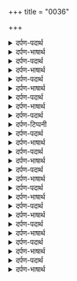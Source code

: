 +++
title = "0036"

+++
<details><summary>दर्पण-पदार्थ</summary>

पद्अर्थ: पापो पापु = पाप ही पाप। पचहि = खुआर होते हैं। पापे = पाप में ही। पाइ = (समझ) पाए, समझ हासिल करता है।4।
</details>

<details><summary>दर्पण-भाषार्थ</summary>

अर्थ: (हम जीव जो कुछ करते हैं अथवा बोलते, चितवते हैं) वह सब कुछ परमात्मा देखता सुनता है (इस वास्ते उसकी हजूरी में अपने किये व चितवे बुरे कर्मों से) मुकरा नहीं जा सकता। (इसी लिए) जो लोग (सारी उम्र) पाप ही पाप कमाते रहते हैं, वह (सदा) पाप में जलते-भुनते रहते हैं।  
अपने मन के पीछे चलने वाले मनुष्य को (यह) समझ नहीं पड़ती, उन को वह (सब कुछ देखने सुनने वाला) परमात्मा नजर नहीं आता। (पर, किसी जीव के भी क्या बस?) हे नानक! जिस मनुष्य को परमात्मा अपना आप दिखाता है, वही (उस को) देख सकता है, उसी मनुष्य को गुरु की शरण पड़ कर ये समझ आती है।4।23।56।
</details>

<details><summary>दर्पण-पदार्थ</summary>

पद्अर्थ: तुटई = टूटता। मनि = मन में। नामे = नाम में ही। भरमि = भटकन में। भुलाइ = भूला रहता है, वंचित रहता है।1।
</details>

<details><summary>दर्पण-भाषार्थ</summary>

अर्थ: गुरु (की शरण) के बगैर (जनम-मरन) का रोग दूर नहीं हो सकता, अहंकार की पीड़ा नहीं जाती। गुरु की कृपा से (जिस मनुष्य के) मन में (परमात्मा का नाम) बस जाता है वह नाम में ही टिका रहता है। गुरु के शब्द में जुड़ने से ही परमात्मा मिलता है। गुरु के शब्द के बिना मनुष्य भटक के (सही जीवन-राह से) वंचित हो जाते हैं।1।
</details>

<details><summary>दर्पण-पदार्थ</summary>

पद्अर्थ: निज घरि = अपने घर में, अंतर आत्मे, प्रभु चरणों में। सालाहि = सिफित सलाह कर।1। रहाउ।
</details>

<details><summary>दर्पण-भाषार्थ</summary>

अर्थ: हे (मेरे) मन! परमात्मा के नाम की महिमा करता रह। प्रभु चरणों में मेरा निवास बना रहेगा, तथा दुबारा जन्म-मरन का चक्कर नहीं होगा।1। रहाउ।
</details>

<details><summary>दर्पण-पदार्थ</summary>

पद्अर्थ: वरतदा = इस्तेमाल कर रहा है, काम कर रहा है, स्मर्था वाला है। सबदि = (गुरु के) शब्द द्वारा। सालाही = अगर मैं सराहूँ। सहजे ही = आसानी से। सुखु = आत्मिक आनंद। नदरी अंदरि = मेहर की निगाह से। सभ = सारी सृष्टि। जै = जिस को। तै = उसको। देइ = देता है।2।
</details>

<details><summary>दर्पण-भाषार्थ</summary>

अर्थ: सभ दातें देने वाला सिर्फ परमात्मा ही सारी स्मर्था वाला है, उस जैसा और कोई नहीं है। अगर मैं गुरु के शब्द से उसकी महिमा करूँ, तो वह मन में आ बसता है और सहज ही आत्मिक आनंद बन जाता है। वह दातार हरि सारी सृष्टि को अपनी मेहर की निगाह से देखता है। जिसको उसकी मर्जी हो उसे ही (यह आत्मिक आनंद) देता है।2।
</details>

<details><summary>दर्पण-पदार्थ</summary>

पद्अर्थ: गणत = चिन्ता। नउ = को। बिखु = जहर, विकारों का विष।
</details>

<details><summary>दर्पण-टिप्पनी</summary>

नोट: शब्द ‘बिखु’ स्त्रीलिंग है पर यह ‘ु’ की मात्रा आखिर में। संबंधक के साथ भी यह ‘ु’ कायम रहता है।
</details>

<details><summary>दर्पण-पदार्थ</summary>

ठउर = जगह, शांति। पाइनी = पाते हैं। जमपुरि = यम की पुरी में। सहहि = सहते हैं।3।
</details>

<details><summary>दर्पण-भाषार्थ</summary>

अर्थ: (जहां) अहम् है (वहां) चिन्ता है। चिन्ता को सुख नहीं हो सकता। (अहम् के अधीन रह कर आत्मिक मौत लाने वाले विकारों के) जहर वाले काम करने से जीव उस जहर में ही, मगन रहते है। परमात्मा के नाम के बिना वह शांति वाली जगह प्राप्त नहीं कर सकते, और जम के दर पर दु: ख सहते रहते हैं।3।
</details>

<details><summary>दर्पण-पदार्थ</summary>

पद्अर्थ: जीउ = जीवात्मा। पिंड = शरीर। तिसु दा = उस (परमात्मा) का। आधारु = आसरा। परसादी = कृपा से। परसाद = प्रसाद, कृपा। बुझीऐ = समझ आती है। मोख दुआरु = (विकारों से) छूटने का द्वार। पारावारु = पार+उरवार, इस पार और उस पार का छोर।4।
</details>

<details><summary>दर्पण-भाषार्थ</summary>

अर्थ: जब, गुरु की कृपा से ये बात समझ आ जाती है कि ये जीवात्मा और ये शरीर सब कुछ उस परमात्मा का ही है। तथा परमात्मा का ही (सभ जीवों को) आसरा, सहारा है। तब जीव विकारों से निजात पाने का राह ढूंढ लेता है।  
हे नानक! उस परमात्मा के नाम की महिमा करता रह जिसके गुणों का अंत नहीं पाया जा सकता। जिसकी स्मर्था का उरवार पार भी नहीं ढूंढा जा सकता।4।24।57।
</details>

<details><summary>दर्पण-पदार्थ</summary>

पद्अर्थ: आधारु = आसरा। सचु = सदा स्थिर रहने वाला। निवारणहारु = दूर करने की ताकत रखने वाला। गावहि = गाते हैं। नाइ = नाम में। दितोनु = दिता+उन, उस (प्रभु) ने दिया। भंडार = खजाना।1।
</details>

<details><summary>दर्पण-भाषार्थ</summary>

अर्थ: परमात्मा का सदा स्थिर नाम जिस मनुष्यों (की जिंदगी) का आसरा बनता है, उनको सदा आनंद मिलता है, सदा सुख मिलता है। (क्योंकि) गुरु के शब्द में जुड़ के उन्होंने वह सदा स्थिर परमात्मा पा लिया होता हैजो सारे दुख दूर करने की स्मर्था रखता है। वह मनुष्य सदा ही सदा स्थिर प्रभु के गुण गाते हैं, वह सदा स्थिर प्रभु के नाम से प्यार करते हैं।  
परमात्मा ने अपनी कृपा करके उन्हें अपनी भक्ति का खजाना बख्श दिया है।1।
</details>

<details><summary>दर्पण-पदार्थ</summary>

पद्अर्थ: सची बाणी = सदा स्थिर प्रभु की महिमा में (जुड़ने से)। सिउ = साथ।1। रहाउ।
</details>

<details><summary>दर्पण-भाषार्थ</summary>

अर्थ: हे (मेरे) मन! परमात्मा के गुण गाता रह। (गुण गाने से) सदा खुशी बनी रहती है। सदा स्थिर रहने वाले प्रभु की महिमा में जुड़ने से ही प्रभु मिलता है। (जो जीव महिमा करता है वह) परमात्मा की (याद में) लीन रहता है।1। रहाउ।
</details>

<details><summary>दर्पण-पदार्थ</summary>

पद्अर्थ: थीआ = हो जाता है। सहजि = आत्मिक अडोलता में। सुभाइ = प्रेम में। रसि = रस से, प्रेम से। गाइ = गा के। गुरमुखि = गुरु के सन्मुखि हो के। रजाइ = रजा अनुसार।2।
</details>

<details><summary>दर्पण-भाषार्थ</summary>

अर्थ: सदा स्थिर प्रभु की भक्ति (के रंग) में जिस मनुष्य का रंग गाढ़ा रंगा जाता है, वह आत्मिक अडोलता में प्रभु प्रेम में मस्त रहता है। गुरु के शब्द में जुड़ के उस का मन (प्रभु चरणों में ऐसा) मस्त होता है कि उस (मस्ती) का बयान नहीं किया जा सकता। उसकी जीभ सदा स्थिर प्रभु की महिमा में रंगी जाती हैं, प्रेम से प्रभु के गुण गा के वह आत्मिक जीवन देने वाला रस पीता है। पर ये रंग गुरु की शरण पड़ने से ही मिलता है (वही मनुष्य प्राप्त करता है) जिस पर प्रभु अपनी रजा मुताबिक मेहर करता है।2।
</details>

<details><summary>दर्पण-पदार्थ</summary>

पद्अर्थ: स्ंसा = सहम। रैणि = (जिंदगी रूप) रात। इकि = कइ। जीव। कढि लइअनु = उस (प्रभु ने) निकाल लिए। लइओनु मिलाइ = उस ने मिला लिया। मनि = मन में। चुकाइ = दूर करके। दितीअनु = उस ने दी। देइ बुझाइ = समझा देता है।3।
</details>

<details><summary>दर्पण-भाषार्थ</summary>

अर्थ: जगत (का मोह) तौखले का मूल है। (मोह की नींद में) सोए हुए ही (जिंदगी रूपी) रात व्यतीत हो जाती है। कई (भाग्यशाली) जीवों को परमात्मा ने अपनी रजा में (जोड़ के इस मोह में से) निकाल लिया और खुद ही (अपने चरणों में) मिला लिया है। खुद ही (उनके अंदर से) माया का मोह दूर करके खुद ही उनके मन में आ बसा है। प्रभु ने खुद (ही) उनको इज्जत दी है। (भाग्यशाली लोगों को) परमात्मा गुरु की शरण में ला के (जीवन का सही राह) समझा देता है।3।
</details>

<details><summary>दर्पण-पदार्थ</summary>

पद्अर्थ: खुआइनु = उसने गवा दिये हैं। दूजे = और (प्रेम) में। छडिअनु लाइ = लगा छोड़े हैं उसने। जोति = तवज्जो, ध्यान। अनदिनु = प्रतिदिन। नामि = नाम में।4।
</details>

<details><summary>दर्पण-भाषार्थ</summary>

अर्थ: परमात्मा ही सभ जीवों को दातें देने वाला है। जीवन-राह से भटके हुओं को भी सूझ देता है। कई जीवों को उस प्रभु ने खुद ही अपने आप से दूर किया हुआ है और माया के मोह जाल में फंसा के रखा है।  
गुरु की मति पर चलने से परमात्मा मिलता है (गुरु की मति पर चलके जीव) अपनी तवज्जो को परमात्मा की ज्योति में मिलाता है, और हे नानक! हर वक्त नाम के रंग में रंगे रह क रनाम में ही लीन रहता है।4।25।58।
</details>

<details><summary>दर्पण-पदार्थ</summary>

पद्अर्थ: गुणवंती = गुणवान जीव-स्त्री। सचु = सदा स्थिर प्रभु। तजि = त्याग के। रसना = जीभ। पिआरि = प्यार में। मनि = मन में। करि वीचारि = विचार करके। सबदि = शब्द में।1।
</details>

<details><summary>दर्पण-भाषार्थ</summary>

अर्थ: (हृदय में) गुण धारण करने वाली जीव-सत्री ने तृष्णा आदि विकार छोड़ के सदा स्थिर रहने वाले परमात्मा को ढूंढ लिया है। उस का मन गुरु के शब्द में रंगा गया है, उसकी जीभ प्रभु के प्रेम-प्यार में रंगी गई है।  
(हे भाई!) अपने मन में विचार करके देख लो, सतिगुरु (की शरण) के बिना किसी ने भी परमात्मा को नहीं ढूंढा। (क्योंकि) अपने मन के पीछे चलने वाला मनुष्य जब तक गुरु के शब्द से प्यार नहीं डालता, उस के मन के (विकारों की) मैल नहीं उतरती।1।
</details>